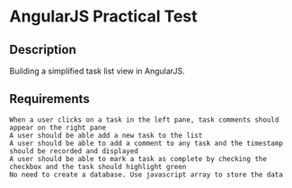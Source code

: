 # AngularJS Practical Test

## Description
Building a simplified task list view in AngularJS.

## Requirements

    When a user clicks on a task in the left pane, task comments should appear on the right pane
    A user should be able add a new task to the list
    A user should be able to add a comment to any task and the timestamp should be recorded and displayed
    A user should be able to mark a task as complete by checking the checkbox and the task should highlight green
    No need to create a database. Use javascript array to store the data
